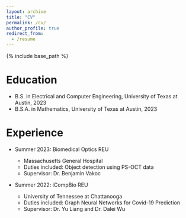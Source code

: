 ```yaml
---
layout: archive
title: "CV"
permalink: /cv/
author_profile: true
redirect_from:
  - /resume
---
```


{% include base_path %}

Education
======
* B.S. in Electrical and Computer Engineering, University of Texas at Austin, 2023
* B.S.A. in Mathematics, University of Texas at Austin, 2023

Experience
======
* Summer 2023: Biomedical Optics REU
  * Massachusetts General Hospital
  * Duties included: Object detection using PS-OCT data
  * Supervisor: Dr. Benjamin Vakoc

* Summer 2022: iCompBio REU
  * University of Tennessee at Chattanooga
  * Duties included: Graph Neural Networks for Covid-19 Prediction
  * Supervisor: Dr. Yu Liang and Dr. Dalei Wu

  
